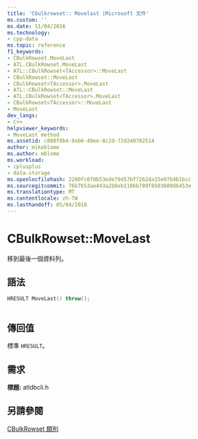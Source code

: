 ```yaml
---
title: 'Cbulkrowset:: Movelast |Microsoft 文件'
ms.custom: ''
ms.date: 11/04/2016
ms.technology:
- cpp-data
ms.topic: reference
f1_keywords:
- CBulkRowset.MoveLast
- ATL.CBulkRowset.MoveLast
- ATL::CBulkRowset<TAccessor>::MoveLast
- CBulkRowset::MoveLast
- CBulkRowset<TAccessor>.MoveLast
- ATL::CBulkRowset::MoveLast
- ATL.CBulkRowset<TAccessor>.MoveLast
- CBulkRowset<TAccessor>::MoveLast
- MoveLast
dev_langs:
- C++
helpviewer_keywords:
- MoveLast method
ms.assetid: c880f8b4-9ab6-49ee-8c2d-72d240782514
author: mikeblome
ms.author: mblome
ms.workload:
- cplusplus
- data-storage
ms.openlocfilehash: 2280fc6f0b53ede79d57bf7262da15e97b4b1bcc
ms.sourcegitcommit: 76b7653ae443a2b8eb1186b789f8503609d6453e
ms.translationtype: MT
ms.contentlocale: zh-TW
ms.lasthandoff: 05/04/2018
---
```

# <a name="cbulkrowsetmovelast"></a>CBulkRowset::MoveLast
移到最後一個資料列。  
  
## <a name="syntax"></a>語法  
  
```cpp
HRESULT MoveLast() throw();  
  
```  
  
## <a name="return-value"></a>傳回值  
 標準 `HRESULT`。  
  
## <a name="requirements"></a>需求  
 **標題:** atldbcli.h  
  
## <a name="see-also"></a>另請參閱  
 [CBulkRowset 類別](../../data/oledb/cbulkrowset-class.md)
